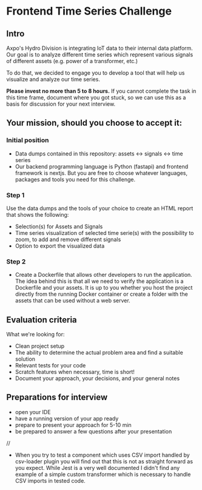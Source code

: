# Frontend Time Series Challenge

## Intro

Axpo's Hydro Division is integrating IoT data to their internal data platform. Our goal is to analyze different time
series which represent various signals of different assets
(e.g. power of a transformer, etc.)

To do that, we decided to engage you to develop a tool that will help us visualize and analyze our time series.

**Please invest no more than 5 to 8 hours.**
If you cannot complete the task in this time frame, document where you got stuck, so we can use this as a basis for
discussion for your next interview.

## Your mission, should you choose to accept it:

### Initial position

- Data dumps contained in this repository:
  assets <-> signals <-> time series
- Our backend programming language is Python (fastapi) and frontend framework is nextjs. But you are free to choose whatever languages, packages and tools
  you need for this challenge.

### Step 1

Use the data dumps and the tools of your choice to create an HTML report that shows the following:

- Selection(s) for Assets and Signals
- Time series visualization of selected time serie(s) with the possibility to zoom, to add and remove different
  signals
- Option to export the visualized data

### Step 2

- Create a Dockerfile that allows other developers to run the application. The idea behind this is that all we need to
  verify the application is a Dockerfile and your assets. It is up to you whether you host the project directly from the
  running Docker container or create a folder with the assets that can be used without a web server.

## Evaluation criteria

What we're looking for:

- Clean project setup
- The ability to determine the actual problem area and find a suitable solution
- Relevant tests for your code
- Scratch features when necessary, time is short!
- Document your approach, your decisions, and your general notes

## Preparations for interview

- open your IDE
- have a running version of your app ready
- prepare to present your approach for 5-10 min
- be prepared to answer a few questions after your presentation

//

- When you try to test a component which uses CSV import handled by csv-loader plugin you will find out that this is not as straight forward as you expect. While Jest is a very well documented I didn't find any example of a simple custom transformer which is necessary to handle CSV imports in tested code.
